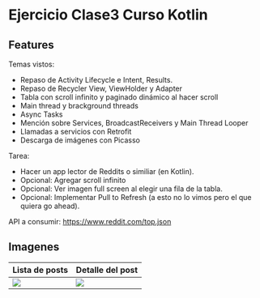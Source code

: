 Ejercicio Clase3 Curso Kotlin
=============

Features
-------------

Temas vistos:
- Repaso de Activity Lifecycle e Intent, Results.
- Repaso de Recycler View, ViewHolder y Adapter
- Tabla con scroll infinito y paginado dinámico al hacer scroll
- Main thread y brackground threads
- Async Tasks
- Mención sobre Services, BroadcastReceivers y Main Thread Looper
- Llamadas a servicios con Retrofit 
- Descarga de imágenes con Picasso


Tarea:
- Hacer un app lector de Reddits o similiar (en Kotlin).
- Opcional: Agregar scroll infinito
- Opcional: Ver imagen full screen al elegir una fila de la tabla.
- Opcional: Implementar Pull to Refresh (a esto no lo vimos pero el que quiera go ahead).

API a consumir:
https://www.reddit.com/top.json


Imagenes
-------------

Lista de posts  | Detalle del post
------------- | -------------
![](https://raw.githubusercontent.com/moisesGlb/kotlinTraining/clase3/app/src/main/res/mipmap-anydpi-v26/Screenshot_20190222-123411.png)  | ![](https://raw.githubusercontent.com/moisesGlb/kotlinTraining/clase3/app/src/main/res/mipmap-anydpi-v26/Screenshot_20190222-123438.png)







